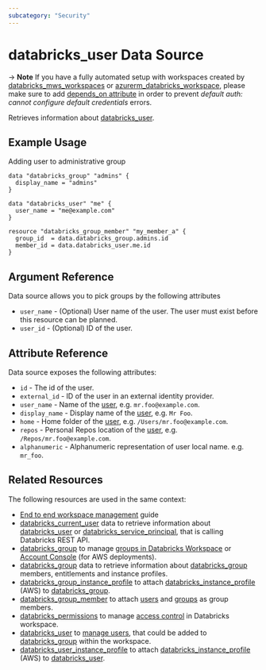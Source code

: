```yaml
---
subcategory: "Security"
---
```


# databricks_user Data Source

-> **Note** If you have a fully automated setup with workspaces created by [databricks_mws_workspaces](../resources/mws_workspaces.md) or [azurerm_databricks_workspace](https://registry.terraform.io/providers/hashicorp/azurerm/latest/docs/resources/databricks_workspace), please make sure to add [depends_on attribute](../index.md#data-resources-and-authentication-is-not-configured-errors) in order to prevent _default auth: cannot configure default credentials_ errors.

Retrieves information about [databricks_user](../resources/user.md).

## Example Usage

Adding user to administrative group

```hcl
data "databricks_group" "admins" {
  display_name = "admins"
}

data "databricks_user" "me" {
  user_name = "me@example.com"
}

resource "databricks_group_member" "my_member_a" {
  group_id  = data.databricks_group.admins.id
  member_id = data.databricks_user.me.id
}
```

## Argument Reference

Data source allows you to pick groups by the following attributes

- `user_name` - (Optional) User name of the user. The user must exist before this resource can be planned.
- `user_id` - (Optional) ID of the user. 

## Attribute Reference

Data source exposes the following attributes:

- `id` - The id of the user.
- `external_id` - ID of the user in an external identity provider.
- `user_name` - Name of the [user](../resources/user.md), e.g. `mr.foo@example.com`.
- `display_name` - Display name of the [user](../resources/user.md), e.g. `Mr Foo`.
- `home` - Home folder of the [user](../resources/user.md), e.g. `/Users/mr.foo@example.com`.
- `repos` - Personal Repos location of the [user](../resources/user.md), e.g. `/Repos/mr.foo@example.com`.
- `alphanumeric` - Alphanumeric representation of user local name. e.g. `mr_foo`.

## Related Resources

The following resources are used in the same context:

* [End to end workspace management](../guides/passthrough-cluster-per-user.md) guide
* [databricks_current_user](current_user.md) data to retrieve information about [databricks_user](../resources/user.md) or [databricks_service_principal](../resources/service_principal.md), that is calling Databricks REST API.
* [databricks_group](../resources/group.md) to manage [groups in Databricks Workspace](https://docs.databricks.com/administration-guide/users-groups/groups.html) or [Account Console](https://accounts.cloud.databricks.com/) (for AWS deployments).
* [databricks_group](group.md) data to retrieve information about [databricks_group](../resources/group.md) members, entitlements and instance profiles.
* [databricks_group_instance_profile](../resources/group_instance_profile.md) to attach [databricks_instance_profile](../resources/instance_profile.md) (AWS) to [databricks_group](../resources/group.md).
* [databricks_group_member](../resources/group_member.md) to attach [users](../resources/user.md) and [groups](../resources/group.md) as group members.
* [databricks_permissions](../resources/permissions.md) to manage [access control](https://docs.databricks.com/security/access-control/index.html) in Databricks workspace.
* [databricks_user](../resources/user.md) to [manage users](https://docs.databricks.com/administration-guide/users-groups/users.html), that could be added to [databricks_group](../resources/group.md) within the workspace.
* [databricks_user_instance_profile](../resources/user_instance_profile.md) to attach [databricks_instance_profile](../resources/instance_profile.md) (AWS) to [databricks_user](../resources/user.md).
